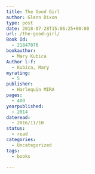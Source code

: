 ```yaml
---
title: The Good Girl
author: Glenn Dixon
type: post
date: 2018-07-28T15:06:25+00:00
url: /the-good-girl/
Book Id:
  - 21847076
bookauthor:
  - Mary Kubica
Author l-f:
  - Kubica, Mary
myrating:
  - 5
publisher:
  - Harlequin MIRA
pages:
  - 400
yearpublished:
  - 2014
dateread:
  - 2016/11/10
status:
  - read
categories:
  - Uncategorized
tags:
  - books

---
```

